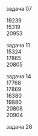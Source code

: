
задача 07  

19239  
15319  
20953  

задача 11  
15324  
17865  
20805  

задача 14  
17768  
17869  
16380  
19880  
20808  
20904  

задача 26  